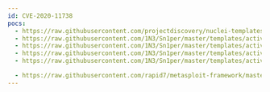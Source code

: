 ```yaml
---
id: CVE-2020-11738
pocs:
  - https://raw.githubusercontent.com/projectdiscovery/nuclei-templates/master/cves/2020/CVE-2020-11738.yaml
  - https://raw.githubusercontent.com/1N3/Sn1per/master/templates/active/CVE-2020-11738_-_WordPress_Duplicator_plugin_Directory_Traversal.sh
  - https://raw.githubusercontent.com/1N3/Sn1per/master/templates/active/CVE-2020-11738_-_WordPress_Duplicator_plugin_Directory_Traversal_2.sh
  - https://raw.githubusercontent.com/1N3/Sn1per/master/templates/active/CVE-2020-11738_-_WordPress_Duplicator_plugin_Directory_Traversal_3.sh
  - https://raw.githubusercontent.com/1N3/Sn1per/master/templates/active/CVE-2020-11738_-_WordPress_Duplicator_plugin_Directory_Traversal_4.sh

  - https://raw.githubusercontent.com/rapid7/metasploit-framework/master/modules/auxiliary/scanner/http/wp_duplicator_file_read.rb
---
```


